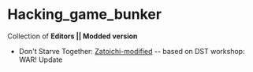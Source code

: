 # Hacking_game_bunker
Collection of **Editors || Modded version**

+ Don't Starve Together: [Zatoichi-modified](https://github.com/zard777/Zatoichi-modified) -- based on DST workshop: WAR! Update
